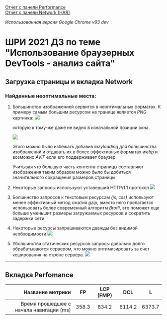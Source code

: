 [Отчет с панели Performance](../main/assets/Profile-20210604T133657.json)  
[Отчет с панели Network (HAR)](../main/assets/lifehacker-net-perf.har)

_Использованная версия Google Chrome v93 dev_

# ШРИ 2021 ДЗ по теме "Использование браузерных DevTools - анализ сайта"

## Загрузка страницы и вкладка Network

### Найденные неоптимальные места:

1. Большинство изображенией сервится в неоптимальных форматах. К примеру самым большим ресурсом на транице является _PNG_ картинка:
   ![](../main/assets/img/chrome_PcigqrY2Ea.png)
   
   которую к тому-же даже не видно в изначальной позиции окна.
   
   ![](../main/assets/img/chrome_Rqrc7nxWlR.png)

   Этого можно было избежать добавив _lazyloading_ для большинства изображений и отдавать их в более эффективных форматах _webp_ и возможно _AVIF_ если его поддерживает браузер.

   Учитывая что большую часть контента страницы составляют изображения таким образом можно было бы добиться значительного сокращения размеров страницы

1. Некоторые запросы используют уставерший HTTP/1.1 протокол
   ![](../main/assets/img/chrome_dImGMeDO2s.png)

1. Болшинство запросов к текстовым ресурсам _(js, css)_ используют менее эффективный метод сжатия _gzip_,
   вместо него прелагается использовать более современный алгоритм _Brotli_, это поможет еще больше уменьшит размеры загружаемых ресурсов и сократить задержки сети

1. Некоторые ресурсы запрашиваются дважды без видимой необходимости
   ![](../main/assets/img/chrome_SbBDKYCLy4.png)
 
1. Уболшинства статических ресурсов запросы довольно долго обрабатываются сервером, что можно оптимизировать за счет кеширования на строне сервера.
   ![](../main/assets/img/chrome_bwkUhaudRl.png)
   
 ____

## Вкладка Perfomance

|                        Название метрики |   FP  | LCP (FMP) |   DCL  |    L   |
|----------------------------------------:|:-----:|:---------:|:------:|:------:|
| Время прошедшее с начала навигации (ms) | 358.3 |   834.2   | 6114.2 | 6373.7 |

